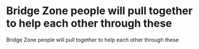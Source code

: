 # Bridge Zone people will pull together to help each other through these

Bridge Zone people will pull together to help each other through these